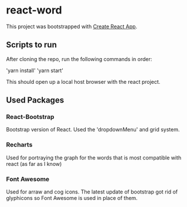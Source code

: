 # react-word

This project was bootstrapped with [Create React App](https://github.com/facebook/create-react-app).

## Scripts to run

After cloning the repo, run the following commands in order:

'yarn install' 'yarn start'

This should open up a local host browser with the react project.

## Used Packages

### React-Bootstrap

Bootstrap version of React. Used the 'dropdownMenu' and grid system.

### Recharts

Used for portraying the graph for the words that is most compatible with react (as far as I know)

### Font Awesome

Used for arraw and cog icons. The latest update of bootstrap got rid of glyphicons so Font Awesome is used in place of them.

